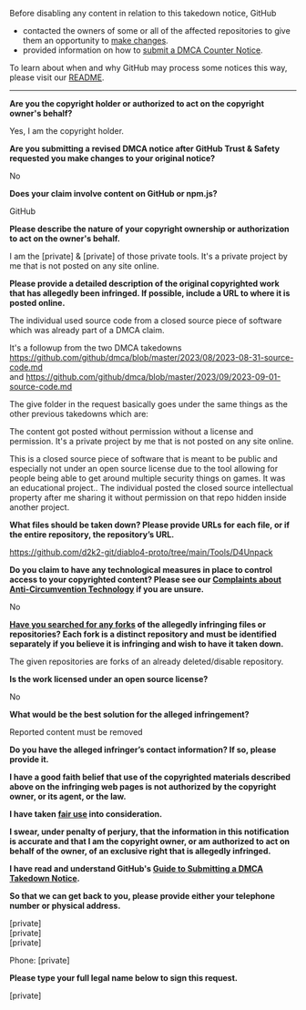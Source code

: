 Before disabling any content in relation to this takedown notice, GitHub
- contacted the owners of some or all of the affected repositories to give them an opportunity to [make changes](https://docs.github.com/en/github/site-policy/dmca-takedown-policy#a-how-does-this-actually-work).
- provided information on how to [submit a DMCA Counter Notice](https://docs.github.com/en/articles/guide-to-submitting-a-dmca-counter-notice).

To learn about when and why GitHub may process some notices this way, please visit our [README](https://github.com/github/dmca/blob/master/README.md#anatomy-of-a-takedown-notice).

---

**Are you the copyright holder or authorized to act on the copyright owner's behalf?**

Yes, I am the copyright holder.

**Are you submitting a revised DMCA notice after GitHub Trust & Safety requested you make changes to your original notice?**

No

**Does your claim involve content on GitHub or npm.js?**

GitHub

**Please describe the nature of your copyright ownership or authorization to act on the owner's behalf.**

I am the [private] & [private] of those private tools. It's a private project by me that is not posted on any site online.

**Please provide a detailed description of the original copyrighted work that has allegedly been infringed. If possible, include a URL to where it is posted online.**

The individual used source code from a closed source piece of software which was already part of a DMCA claim.

It's a followup from the two DMCA takedowns  
https://github.com/github/dmca/blob/master/2023/08/2023-08-31-source-code.md  
and https://github.com/github/dmca/blob/master/2023/09/2023-09-01-source-code.md

The give folder in the request basically goes under the same things as the other previous takedowns which are:

The content got posted without permission without a license and permission. It's a private project by me that is not posted on any
site online.

This is a closed source piece of software that is meant to be public and especially not under an open source license due to the tool allowing for people being able to get around multiple security things on games. It was an educational project.. The individual posted the closed source intellectual property after me sharing it without permission on that repo hidden inside another project.

**What files should be taken down? Please provide URLs for each file, or if the entire repository, the repository’s URL.**

https://github.com/d2k2-git/diablo4-proto/tree/main/Tools/D4Unpack

**Do you claim to have any technological measures in place to control access to your copyrighted content? Please see our <a href="https://docs.github.com/articles/guide-to-submitting-a-dmca-takedown-notice#complaints-about-anti-circumvention-technology">Complaints about Anti-Circumvention Technology</a> if you are unsure.**

No

**<a href="https://docs.github.com/articles/dmca-takedown-policy#b-what-about-forks-or-whats-a-fork">Have you searched for any forks</a> of the allegedly infringing files or repositories? Each fork is a distinct repository and must be identified separately if you believe it is infringing and wish to have it taken down.**

The given repositories are forks of an already deleted/disable repository.

**Is the work licensed under an open source license?**

No

**What would be the best solution for the alleged infringement?**

Reported content must be removed

**Do you have the alleged infringer’s contact information? If so, please provide it.**

**I have a good faith belief that use of the copyrighted materials described above on the infringing web pages is not authorized by the copyright owner, or its agent, or the law.**

**I have taken <a href="https://www.lumendatabase.org/topics/22">fair use</a> into consideration.**

**I swear, under penalty of perjury, that the information in this notification is accurate and that I am the copyright owner, or am authorized to act on behalf of the owner, of an exclusive right that is allegedly infringed.**

**I have read and understand GitHub's <a href="https://docs.github.com/articles/guide-to-submitting-a-dmca-takedown-notice/">Guide to Submitting a DMCA Takedown Notice</a>.**

**So that we can get back to you, please provide either your telephone number or physical address.**

[private]  
[private]  
[private]  

Phone: [private]  

**Please type your full legal name below to sign this request.**

[private]  
